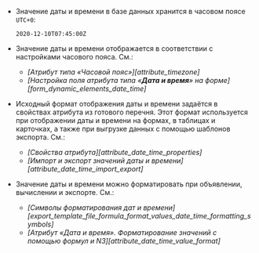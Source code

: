 - Значение даты и времени в базе данных хранится в часовом поясе `UTC+0`:

    ```
    2020-12-10T07:45:00Z
    ```

- Значение даты и времени отображается в соответствии с настройками часового пояса. См.:
    - _[Атрибут типа «Часовой пояс»][attribute_timezone]_
    - _[Настройка поля атрибута типа «**Дата и время**» на форме][form_dynamic_elements_date_time]_
- Исходный формат отображения даты и времени задаётся в свойствах атрибута из готового перечня. Этот формат используется при отображении даты и времени на формах, в таблицах и карточках, а также при выгрузке данных с помощью шаблонов экспорта. См.:
    - _[Свойства атрибута][attribute_date_time_properties]_
    - _[Импорт и экспорт значений даты и времени][attribute_date_time_import_export]_
- Значение даты и времени можно форматировать при объявлении, вычислении и экспорте. См.:
    - _[Символы форматирования дат и времени][export_template_file_formula_format_values_date_time_formatting_symbols]_
    - _[Атрибут «Дата и время». Форматирование значений с помощью формул и N3][attribute_date_time_value_format]_